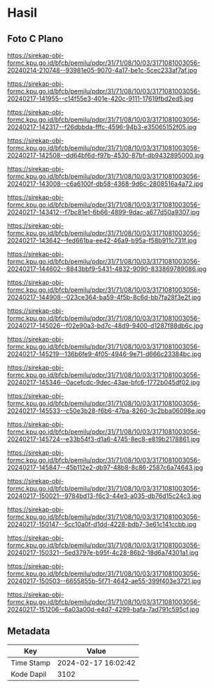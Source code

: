 # Hasil

## Foto C Plano

https://sirekap-obj-formc.kpu.go.id/bfcb/pemilu/pdpr/31/71/08/10/03/3171081003056-20240214-210748--93981e05-9070-4a17-be1c-5cec233af7af.jpg

https://sirekap-obj-formc.kpu.go.id/bfcb/pemilu/pdpr/31/71/08/10/03/3171081003056-20240217-141955--c14f55e3-401e-420c-9111-17619fbd2ed5.jpg

https://sirekap-obj-formc.kpu.go.id/bfcb/pemilu/pdpr/31/71/08/10/03/3171081003056-20240217-142317--f26dbbda-fffc-4596-94b3-e35065152f05.jpg

https://sirekap-obj-formc.kpu.go.id/bfcb/pemilu/pdpr/31/71/08/10/03/3171081003056-20240217-142508--dd64bf6d-f97b-4530-87bf-db9432895000.jpg

https://sirekap-obj-formc.kpu.go.id/bfcb/pemilu/pdpr/31/71/08/10/03/3171081003056-20240217-143008--c6a6100f-db58-4368-9d6c-2808516a4a72.jpg

https://sirekap-obj-formc.kpu.go.id/bfcb/pemilu/pdpr/31/71/08/10/03/3171081003056-20240217-143412--f7bc81e1-6b66-4899-9dac-a677d50a9307.jpg

https://sirekap-obj-formc.kpu.go.id/bfcb/pemilu/pdpr/31/71/08/10/03/3171081003056-20240217-143642--fed661ba-ee42-46a9-b95a-f58b911c731f.jpg

https://sirekap-obj-formc.kpu.go.id/bfcb/pemilu/pdpr/31/71/08/10/03/3171081003056-20240217-144602--8843bbf9-5431-4832-9090-833869789086.jpg

https://sirekap-obj-formc.kpu.go.id/bfcb/pemilu/pdpr/31/71/08/10/03/3171081003056-20240217-144908--023ce364-ba59-4f5b-8c6d-bb7fa28f3e2f.jpg

https://sirekap-obj-formc.kpu.go.id/bfcb/pemilu/pdpr/31/71/08/10/03/3171081003056-20240217-145026--f02e90a3-bd7c-48d9-9400-d1287f88db6c.jpg

https://sirekap-obj-formc.kpu.go.id/bfcb/pemilu/pdpr/31/71/08/10/03/3171081003056-20240217-145219--136b6fe9-4f05-4946-9e71-d666c23384bc.jpg

https://sirekap-obj-formc.kpu.go.id/bfcb/pemilu/pdpr/31/71/08/10/03/3171081003056-20240217-145346--0acefcdc-9dec-43ae-bfc6-1772b045df02.jpg

https://sirekap-obj-formc.kpu.go.id/bfcb/pemilu/pdpr/31/71/08/10/03/3171081003056-20240217-145533--c50e3b28-f6b6-47ba-8260-3c2bba06098e.jpg

https://sirekap-obj-formc.kpu.go.id/bfcb/pemilu/pdpr/31/71/08/10/03/3171081003056-20240217-145724--e33b54f3-d1a6-4745-8ec8-e819b2178861.jpg

https://sirekap-obj-formc.kpu.go.id/bfcb/pemilu/pdpr/31/71/08/10/03/3171081003056-20240217-145847--45b112e2-db97-48b8-8c86-2587c6a74643.jpg

https://sirekap-obj-formc.kpu.go.id/bfcb/pemilu/pdpr/31/71/08/10/03/3171081003056-20240217-150021--9784bd13-f6c3-44e3-a035-db76d15c24c3.jpg

https://sirekap-obj-formc.kpu.go.id/bfcb/pemilu/pdpr/31/71/08/10/03/3171081003056-20240217-150147--5cc10a0f-d1dd-4228-bdb7-3e61c141ccbb.jpg

https://sirekap-obj-formc.kpu.go.id/bfcb/pemilu/pdpr/31/71/08/10/03/3171081003056-20240217-150321--5ed3797e-b95f-4c28-86b2-18d6a74301a1.jpg

https://sirekap-obj-formc.kpu.go.id/bfcb/pemilu/pdpr/31/71/08/10/03/3171081003056-20240217-150503--6655855b-5f71-4642-ae55-399f403e3721.jpg

https://sirekap-obj-formc.kpu.go.id/bfcb/pemilu/pdpr/31/71/08/10/03/3171081003056-20240217-151206--6a03a00d-e4d7-4299-bafa-7ad791c595cf.jpg


## Metadata

| Key        | Value               |
| ---------- | ------------------- |
| Time Stamp | 2024-02-17 16:02:42 |
| Kode Dapil | 3102                |




